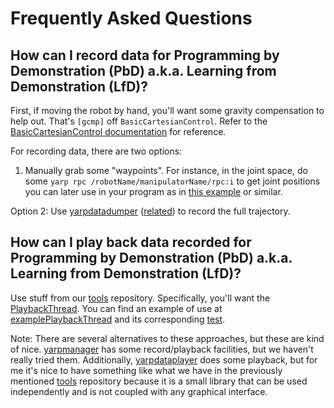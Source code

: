 # Frequently Asked Questions

## How can I record data for Programming by Demonstration (PbD) a.k.a. Learning from Demonstration (LfD)?

First, if moving the robot by hand, you'll want some gravity compensation to help out. That's `[gcmp]` off `BasicCartesianControl`. Refer to the [BasicCartesianControl documentation](http://robots.uc3m.es/dox-kinematics-dynamics/group__BasicCartesianControl.html) for reference.

For recording data, there are two options:

1. Manually grab some "waypoints". For instance, in the joint space, do some `yarp rpc /robotName/manipulatorName/rpc:i` to get joint positions you can later use in your program as in [this example](https://github.com/roboticslab-uc3m/yarp-devices/tree/73cbd201df69ee19662cdb26a83d898669834bcb/example/cpp/exampleRemoteControlboard) or similar.

Option 2: Use [yarpdatadumper](http://www.yarp.it/yarpdatadumper.html) ([related](http://www.yarp.it/yarpdatadumperAppGenerator.html)) to record the full trajectory.

## How can I play back data recorded for Programming by Demonstration (PbD) a.k.a. Learning from Demonstration (LfD)?
Use stuff from our [tools](https://github.com/roboticslab-uc3m/tools) repository. Specifically, you'll want the [PlaybackThread](https://github.com/roboticslab-uc3m/tools/tree/a7be63dc53090a5ca4ed19dc078ab3823aac1be3/libraries/ToolsYarpPlugins/PlaybackThread). You can find an example of use at [examplePlaybackThread](https://github.com/roboticslab-uc3m/tools/tree/a7be63dc53090a5ca4ed19dc078ab3823aac1be3/example/cpp/examplePlaybackThread) and its corresponding [test](https://github.com/roboticslab-uc3m/tools/blob/a7be63dc53090a5ca4ed19dc078ab3823aac1be3/tests/testPlaybackThread/testPlaybackThread.cpp).

Note: There are several alternatives to these approaches, but these are kind of nice. [yarpmanager](http://www.yarp.it/yarpmanager.html) has some record/playback facilities, but we haven't really tried them. Additionally, [yarpdataplayer](http://www.yarp.it/yarpdataplayer.html) does some playback, but for me it's nice to have something like what we have in the previously mentioned [tools](https://github.com/roboticslab-uc3m/tools) repository because it is a small library that can be used independently and is not coupled with any graphical interface.
